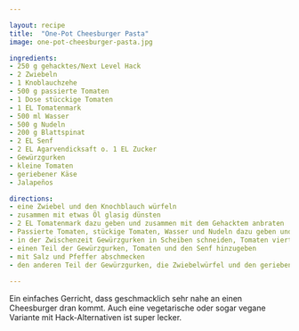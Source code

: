 ```yaml
---

layout: recipe
title:  "One-Pot Cheesburger Pasta"
image: one-pot-cheesburger-pasta.jpg

ingredients:
- 250 g gehacktes/Next Level Hack
- 2 Zwiebeln
- 1 Knoblauchzehe
- 500 g passierte Tomaten
- 1 Dose stücckige Tomaten
- 1 EL Tomatenmark
- 500 ml Wasser
- 500 g Nudeln
- 200 g Blattspinat
- 2 EL Senf
- 2 EL Agarvendicksaft o. 1 EL Zucker
- Gewürzgurken
- kleine Tomaten
- geriebener Käse
- Jalapeños

directions:
- eine Zwiebel und den Knochblauch würfeln
- zusammen mit etwas Öl glasig dünsten
- 2 EL Tomatenmark dazu geben und zusammen mit dem Gehacktem anbraten
- Passierte Tomaten, stückige Tomaten, Wasser und Nudeln dazu geben und köcheln lassen
- in der Zwischenzeit Gewürzgurken in Scheiben schneiden, Tomaten vierteln und die zweite Zwiebel würfeln
- einen Teil der Gewürzgurken, Tomaten und den Senf hinzugeben
- mit Salz und Pfeffer abschmecken
- den anderen Teil der Gewürzgurken, die Zwiebelwürfel und den geriebenen Käsen als Topping servieren
  
---
```


Ein einfaches Gerricht, dass geschmacklich sehr nahe an einen Cheesburger dran kommt. Auch eine vegetarische oder sogar vegane Variante mit Hack-Alternativen ist super lecker.